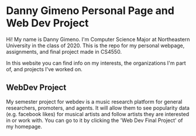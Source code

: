 # Danny Gimeno Personal Page and Web Dev Project

Hi! My name is Danny Gimeno. I'm Computer Science Major at Northeastern University in the class of 2020. This is the repo for my personal webpage, assignments, and final project made in CS4550. 

In this website you can find info on my interests, the organizations I'm part of, and projects I've worked on.

## WebDev Project

My semester project for webdev is a music research platform for general researchers, promoters, and agents. It will allow them to see popularity data (e.g. facebook likes) for musical artists and follow artists they are interested in or work with. You can go to it by clicking the 'Web Dev Final Project' of my homepage.